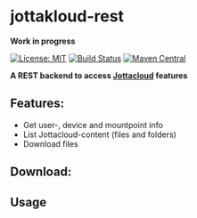 # jottakloud-rest

__Work in progress__

[![License: MIT](https://img.shields.io/badge/License-MIT-yellow.svg)](https://opensource.org/licenses/MIT)
[![Build Status](https://travis-ci.org/ezand/jottakloud-rest.svg?branch=master)](https://travis-ci.org/ezand/jottakloud-rest)
[![Maven Central](https://maven-badges.herokuapp.com/maven-central/org.ezand.jottakloud/jottakloud-rest/badge.svg)](https://maven-badges.herokuapp.com/maven-central/org.ezand.jottakloud/jottakloud-rest)

__A REST backend to access [Jottacloud](https://www.jottacloud.com) features__

## Features:
* Get user-, device and mountpoint info
* List Jottacloud-content (files and folders)
* Download files

## Download:

## Usage
```kotlin

```
